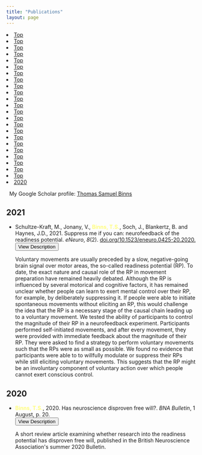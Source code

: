 ```yaml
---
title: "Publications"
layout: page
---
```


<!-- Topbar for navigation of publications by year -->
<div class="scrollmenu">
  <li class="scrollmenu"><a class="active" href="#home">Top</a></li>
  <li class="scrollmenu"><a class="active" href="#home">Top</a></li>
  <li class="scrollmenu"><a class="active" href="#home">Top</a></li>
  <li class="scrollmenu"><a class="active" href="#home">Top</a></li>
  <li class="scrollmenu"><a class="active" href="#home">Top</a></li>
  <li class="scrollmenu"><a class="active" href="#home">Top</a></li>
  <li class="scrollmenu"><a class="active" href="#home">Top</a></li>
  <li class="scrollmenu"><a class="active" href="#home">Top</a></li>
  <li class="scrollmenu"><a class="active" href="#home">Top</a></li>
  <li class="scrollmenu"><a class="active" href="#home">Top</a></li>
  <li class="scrollmenu"><a class="active" href="#home">Top</a></li>
  <li class="scrollmenu"><a class="active" href="#home">Top</a></li>
  <li class="scrollmenu"><a class="active" href="#home">Top</a></li>
  <li class="scrollmenu"><a class="active" href="#home">Top</a></li>
  <li class="scrollmenu"><a class="active" href="#home">Top</a></li>
  <li class="scrollmenu"><a class="active" href="#home">Top</a></li>
  <li class="scrollmenu"><a class="active" href="#home">Top</a></li>
  <li class="scrollmenu"><a class="active" href="#home">Top</a></li>
  <li class="scrollmenu"><a class="active" href="#home">Top</a></li>
  <li class="scrollmenu"><a class="active" href="#home">Top</a></li>
  <li class="scrollmenu"><a class="active" href="#home">Top</a></li>
  <li class="scrollmenu"><a class="active" href="#home">Top</a></li>
  <li class="scrollmenu"><a class="active" href="#home">Top</a></li>
  <li class="scrollmenu"><a class="active" href="#home">2020</a></li>
</div>


<!-- Google Scholar link -->
<i class="fab fa-google"></i> &nbsp; My Google Scholar profile: [Thomas Samuel Binns](https://scholar.google.co.uk/citations?user=S8yDxUEAAAAJ)


<!-- Publication list -->
## 2021

<ul>
    <li>Schultze-Kraft, M., Jonany, V., <t style="color:#FFFD7E;"><b>Binns, T.S.</b></t>, Soch, J., Blankertz, B. and Haynes, J.D., 2021. Suppress me if you can: neurofeedback of the readiness potential. <i>eNeuro</i>, <i>8</i>(2). <a href="https://www.doi.org/10.1523/eneuro.0425-20.2020">doi.org/10.1523/eneuro.0425-20.2020. <i class="fas fa-link"></i></a></li>
    <button type="button" class="collapsible">View Description</button>
    <div class="content">
        <p>Voluntary movements are usually preceded by a slow, negative-going brain signal over motor areas, the so-called readiness potential (RP). To date, the exact nature and causal role of the RP in movement preparation have remained heavily debated. Although the RP is influenced by several motorical and cognitive factors, it has remained unclear whether people can learn to exert mental control over their RP, for example, by deliberately suppressing it. If people were able to initiate spontaneous movements without eliciting an RP, this would challenge the idea that the RP is a necessary stage of the causal chain leading up to a voluntary movement. We tested the ability of participants to control the magnitude of their RP in a neurofeedback experiment. Participants performed self-initiated movements, and after every movement, they were provided with immediate feedback about the magnitude of their RP. They were asked to find a strategy to perform voluntary movements such that the RPs were as small as possible. We found no evidence that participants were able to to willfully modulate or suppress their RPs while still eliciting voluntary movements. This suggests that the RP might be an involuntary component of voluntary action over which people cannot exert conscious control.</p>
    </div>
</ul>

## 2020

<ul>
    <li><t style="color:#FFFD7E;"><b>Binns, T.S.</b></t>, 2020. Has neuroscience disproven free will?. <i>BNA Bulletin</i>, 1 August, p. 20. &nbsp;<a href="\assets\images\BNA_article.pdf"><i class="fas fa-file-pdf"></i></a></li>
    <button type="button" class="collapsible">View Description</button>
    <div class="content">
        <p>A short review article examining whether research into the readiness potential has disproven free will, published in the British Neuroscience Association's summer 2020 Bulletin.</p>
    </div>
</ul>


<!-- Script for making collapsibles -->
<script>
  var coll = document.getElementsByClassName("collapsible");
  var i;

  for (i = 0; i < coll.length; i++) {
  coll[i].addEventListener("click", function() {
      this.classList.toggle("active");
      var content = this.nextElementSibling;
      if (content.style.display === "block") {
      content.style.display = "none";
      } else {
      content.style.display = "block";
      }
  });
  }
</script>